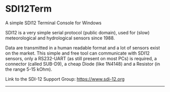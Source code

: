 # SDI12Term
 A simple SDI12 Terminal Console for Windows
 
SDI12 is a very simple serial protocol (public domain), used for (slow) meteorological and hydrological sensors since 1988.

Data are transmitted in a human readable format and a lot of sensors exist on the market.
This simple and free tool can communicate with SDI12 sensors, only a RS232-UART (as still present on most PCs) is required,
a connector (called SUB-D9), a cheap Diode (like 1N4148) and a Resistor (in the range 5-15 kOhm).

Link to the SDI-12 Support Group: https://www.sdi-12.org

***
